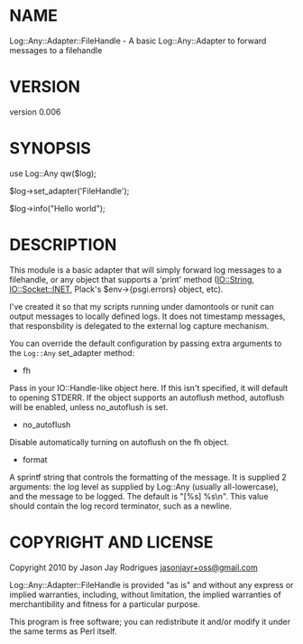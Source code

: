 # NAME

Log::Any::Adapter::FileHandle - A basic Log::Any::Adapter to forward messages to a filehandle

# VERSION

version 0.006

# SYNOPSIS

  use Log::Any qw($log);

  $log->set_adapter('FileHandle');

  $log->info("Hello world");
 

# DESCRIPTION

This module is a basic adapter that will simply forward log messages to a filehandle, or any object that
supports a 'print' method ([IO::String](http://search.cpan.org/perldoc?IO::String), [IO::Socket::INET](http://search.cpan.org/perldoc?IO::Socket::INET), Plack's $env->{psgi.errors} object, etc).

I've created it so that my scripts running under damontools or runit can output
messages to locally defined logs.  It does not timestamp messages, that responsbility  is
delegated to the external log capture mechanism.

You can override the default configuration by passing extra arguments to the
`Log::Any` set_adapter method:

- fh

Pass in your IO::Handle-like object here.  If this isn't specified, it will default to opening STDERR. 
If the object supports an autoflush method, autoflush will be enabled, unless no_autoflush is set.

- no_autoflush

Disable automatically turning on autoflush on the fh object.

- format

A sprintf string that controls the formatting of the message.  It is supplied 2
arguments: the log level as supplied by Log::Any (usually all-lowercase), and
the message to be logged.  The default is "[%s] %s\n".  This value should contain the log
record terminator, such as a newline.



# COPYRIGHT AND LICENSE

Copyright 2010 by Jason Jay Rodrigues <jasonjayr+oss@gmail.com>

Log::Any::Adapter::FileHandle is provided "as is" and without any express or
implied warranties, including, without limitation, the implied warranties of
merchantibility and fitness for a particular purpose.

This program is free software; you can redistribute it and/or modify it under
the same terms as Perl itself.